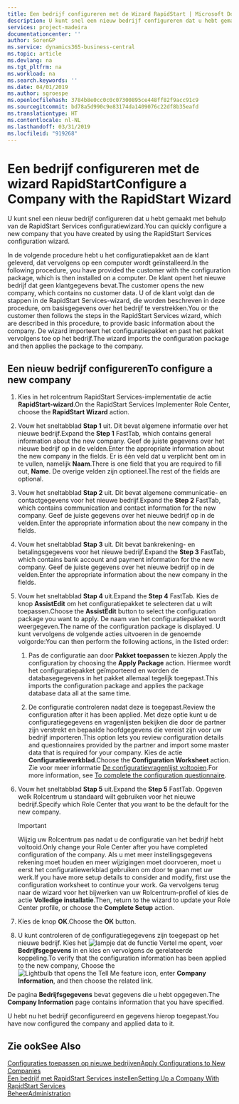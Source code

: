```yaml
---
title: Een bedrijf configureren met de Wizard RapidStart | Microsoft Docs
description: U kunt snel een nieuw bedrijf configureren dat u hebt gemaakt met behulp van de RapidStart Services configuratiewizard.
services: project-madeira
documentationcenter: ''
author: SorenGP
ms.service: dynamics365-business-central
ms.topic: article
ms.devlang: na
ms.tgt_pltfrm: na
ms.workload: na
ms.search.keywords: ''
ms.date: 04/01/2019
ms.author: sgroespe
ms.openlocfilehash: 3784b8e0cc0c0c07300895ce448ff82f9acc91c9
ms.sourcegitcommit: bd78a5d990c9e83174da1409076c22df8b35eafd
ms.translationtype: HT
ms.contentlocale: nl-NL
ms.lasthandoff: 03/31/2019
ms.locfileid: "919268"
---
```

# <a name="configure-a-company-with-the-rapidstart-wizard"></a><span data-ttu-id="80726-103">Een bedrijf configureren met de wizard RapidStart</span><span class="sxs-lookup"><span data-stu-id="80726-103">Configure a Company with the RapidStart Wizard</span></span>
<span data-ttu-id="80726-104">U kunt snel een nieuw bedrijf configureren dat u hebt gemaakt met behulp van de RapidStart Services configuratiewizard.</span><span class="sxs-lookup"><span data-stu-id="80726-104">You can quickly configure a new company that you have created by using the RapidStart Services configuration wizard.</span></span>

<span data-ttu-id="80726-105">In de volgende procedure hebt u het configuratiepakket aan de klant geleverd, dat vervolgens op een computer wordt geïnstalleerd.</span><span class="sxs-lookup"><span data-stu-id="80726-105">In the following procedure, you have provided the customer with the configuration package, which is then installed on a computer.</span></span> <span data-ttu-id="80726-106">De klant opent het nieuwe bedrijf dat geen klantgegevens bevat.</span><span class="sxs-lookup"><span data-stu-id="80726-106">The customer opens the new company, which contains no customer data.</span></span> <span data-ttu-id="80726-107">U of de klant volgt dan de stappen in de RapidStart Services-wizard, die worden beschreven in deze procedure, om basisgegevens over het bedrijf te verstrekken.</span><span class="sxs-lookup"><span data-stu-id="80726-107">You or the customer then follows the steps in the RapidStart Services wizard, which are described in this procedure, to provide basic information about the company.</span></span> <span data-ttu-id="80726-108">De wizard importeert het configuratiepakket en past het pakket vervolgens toe op het bedrijf.</span><span class="sxs-lookup"><span data-stu-id="80726-108">The wizard imports the configuration package and then applies the package to the company.</span></span>  

## <a name="to-configure-a-new-company"></a><span data-ttu-id="80726-109">Een nieuw bedrijf configureren</span><span class="sxs-lookup"><span data-stu-id="80726-109">To configure a new company</span></span>  
1. <span data-ttu-id="80726-110">Kies in het rolcentrum RapidStart Services-implementatie de actie **RapidStart-wizard**.</span><span class="sxs-lookup"><span data-stu-id="80726-110">On the RapidStart Services Implementer Role Center, choose the **RapidStart Wizard** action.</span></span>  
2. <span data-ttu-id="80726-111">Vouw het sneltabblad **Stap 1** uit. Dit bevat algemene informatie over het nieuwe bedrijf.</span><span class="sxs-lookup"><span data-stu-id="80726-111">Expand the **Step 1** FastTab, which contains general information about the new company.</span></span> <span data-ttu-id="80726-112">Geef de juiste gegevens over het nieuwe bedrijf op in de velden.</span><span class="sxs-lookup"><span data-stu-id="80726-112">Enter the appropriate information about the new company in the fields.</span></span> <span data-ttu-id="80726-113">Er is één veld dat u verplicht bent om in te vullen, namelijk **Naam**.</span><span class="sxs-lookup"><span data-stu-id="80726-113">There is one field that you are required to fill out, **Name**.</span></span> <span data-ttu-id="80726-114">De overige velden zijn optioneel.</span><span class="sxs-lookup"><span data-stu-id="80726-114">The rest of the fields are optional.</span></span>  
3. <span data-ttu-id="80726-115">Vouw het sneltabblad **Stap 2** uit. Dit bevat algemene communicatie- en contactgegevens voor het nieuwe bedrijf.</span><span class="sxs-lookup"><span data-stu-id="80726-115">Expand the **Step 2** FastTab, which contains communication and contact information for the new company.</span></span> <span data-ttu-id="80726-116">Geef de juiste gegevens over het nieuwe bedrijf op in de velden.</span><span class="sxs-lookup"><span data-stu-id="80726-116">Enter the appropriate information about the new company in the fields.</span></span>
4. <span data-ttu-id="80726-117">Vouw het sneltabblad **Stap 3** uit. Dit bevat bankrekening- en betalingsgegevens voor het nieuwe bedrijf.</span><span class="sxs-lookup"><span data-stu-id="80726-117">Expand the **Step 3** FastTab, which contains bank account and payment information for the new company.</span></span> <span data-ttu-id="80726-118">Geef de juiste gegevens over het nieuwe bedrijf op in de velden.</span><span class="sxs-lookup"><span data-stu-id="80726-118">Enter the appropriate information about the new company in the fields.</span></span>  
5. <span data-ttu-id="80726-119">Vouw het sneltabblad **Stap 4** uit.</span><span class="sxs-lookup"><span data-stu-id="80726-119">Expand the **Step 4** FastTab.</span></span> <span data-ttu-id="80726-120">Kies de knop **AssistEdit** om het configuratiepakket te selecteren dat u wilt toepassen.</span><span class="sxs-lookup"><span data-stu-id="80726-120">Choose the **AssistEdit** button to select the configuration package you want to apply.</span></span> <span data-ttu-id="80726-121">De naam van het configuratiepakket wordt weergegeven.</span><span class="sxs-lookup"><span data-stu-id="80726-121">The name of the configuration package is displayed.</span></span> <span data-ttu-id="80726-122">U kunt vervolgens de volgende acties uitvoeren in de genoemde volgorde:</span><span class="sxs-lookup"><span data-stu-id="80726-122">You can then perform the following actions, in the listed order:</span></span>  

    1. <span data-ttu-id="80726-123">Pas de configuratie aan door **Pakket toepassen** te kiezen.</span><span class="sxs-lookup"><span data-stu-id="80726-123">Apply the configuration by choosing the **Apply Package** action.</span></span> <span data-ttu-id="80726-124">Hiermee wordt het configuratiepakket geïmporteerd en worden de databasegegevens in het pakket allemaal tegelijk toegepast.</span><span class="sxs-lookup"><span data-stu-id="80726-124">This imports the configuration package and applies the package database data all at the same time.</span></span>  

    2. <span data-ttu-id="80726-125">De configuratie controleren nadat deze is toegepast.</span><span class="sxs-lookup"><span data-stu-id="80726-125">Review the configuration after it has been applied.</span></span> <span data-ttu-id="80726-126">Met deze optie kunt u de configuratiegegevens en vragenlijsten bekijken die door de partner zijn verstrekt en bepaalde hoofdgegevens die vereist zijn voor uw bedrijf importeren.</span><span class="sxs-lookup"><span data-stu-id="80726-126">This option lets you review configuration details and questionnaires provided by the partner and import some master data that is required for your company.</span></span> <span data-ttu-id="80726-127">Kies de actie **Configuratiewerkblad**.</span><span class="sxs-lookup"><span data-stu-id="80726-127">Choose the **Configuration Worksheet** action.</span></span> <span data-ttu-id="80726-128">Zie voor meer informatie [De configuratievragenlijst voltooien](admin-gather-customer-setup-values.md#to-complete-the-configuration-questionnaire).</span><span class="sxs-lookup"><span data-stu-id="80726-128">For more information, see [To complete the configuration questionnaire](admin-gather-customer-setup-values.md#to-complete-the-configuration-questionnaire).</span></span>  

6. <span data-ttu-id="80726-129">Vouw het sneltabblad **Stap 5** uit.</span><span class="sxs-lookup"><span data-stu-id="80726-129">Expand the **Step 5** FastTab.</span></span> <span data-ttu-id="80726-130">Opgeven welk Rolcentrum u standaard wilt gebruiken voor het nieuwe bedrijf.</span><span class="sxs-lookup"><span data-stu-id="80726-130">Specify which Role Center that you want to be the default for the new company.</span></span>  

    > [!IMPORTANT]  
    >  <span data-ttu-id="80726-131">Wijzig uw Rolcentrum pas nadat u de configuratie van het bedrijf hebt voltooid.</span><span class="sxs-lookup"><span data-stu-id="80726-131">Only change your Role Center after you have completed configuration of the company.</span></span> <span data-ttu-id="80726-132">Als u met meer instellingsgegevens rekening moet houden en meer wijzigingen moet doorvoeren, moet u eerst het configuratiewerkblad gebruiken om door te gaan met uw werk.</span><span class="sxs-lookup"><span data-stu-id="80726-132">If you have more setup details to consider and modify, first use the configuration worksheet to continue your work.</span></span> <span data-ttu-id="80726-133">Ga vervolgens terug naar de wizard voor het bijwerken van uw Rolcentrum-profiel of kies de actie **Volledige installatie**.</span><span class="sxs-lookup"><span data-stu-id="80726-133">Then, return to the wizard to update your Role Center profile, or choose the **Complete Setup** action.</span></span>

7. <span data-ttu-id="80726-134">Kies de knop **OK**.</span><span class="sxs-lookup"><span data-stu-id="80726-134">Choose the **OK** button.</span></span>  
8. <span data-ttu-id="80726-135">U kunt controleren of de configuratiegegevens zijn toegepast op het nieuwe bedrijf. Kies het ![lampje dat de functie Vertel me opent](media/ui-search/search_small.png "pictogram Vertel me wat u wilt doen"), voer **Bedrijfsgegevens** in en kies en vervolgens de gerelateerde koppeling.</span><span class="sxs-lookup"><span data-stu-id="80726-135">To verify that the configuration information has been applied to the new company, Choose the ![Lightbulb that opens the Tell Me feature](media/ui-search/search_small.png "Tell me what you want to do") icon, enter **Company Information**, and then choose the related link.</span></span>

<span data-ttu-id="80726-136">De pagina **Bedrijfsgegevens** bevat gegevens die u hebt opgegeven.</span><span class="sxs-lookup"><span data-stu-id="80726-136">The **Company Information** page contains information that you have specified.</span></span>   

<span data-ttu-id="80726-137">U hebt nu het bedrijf geconfigureerd en gegevens hierop toegepast.</span><span class="sxs-lookup"><span data-stu-id="80726-137">You have now configured the company and applied data to it.</span></span>  

## <a name="see-also"></a><span data-ttu-id="80726-138">Zie ook</span><span class="sxs-lookup"><span data-stu-id="80726-138">See Also</span></span>  
[<span data-ttu-id="80726-139">Configuraties toepassen op nieuwe bedrijven</span><span class="sxs-lookup"><span data-stu-id="80726-139">Apply Configurations to New Companies</span></span>](admin-apply-configuration-to-new-companies.md)  
[<span data-ttu-id="80726-140">Een bedrijf met RapidStart Services instellen</span><span class="sxs-lookup"><span data-stu-id="80726-140">Setting Up a Company With RapidStart Services</span></span>](admin-set-up-a-company-with-rapidstart.md)  
[<span data-ttu-id="80726-141">Beheer</span><span class="sxs-lookup"><span data-stu-id="80726-141">Administration</span></span>](admin-setup-and-administration.md)

